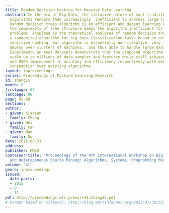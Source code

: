 ```yaml
---
title: Random Decision Hashing for Massive Data Learning
abstract: In the era of Big Data, the iterative nature of most traditional learning
  algorithms renders them increasingly  inefficient to address large learning problems.
  Random decision trees algorithm is an efficient and decent learning algorithm,  but
  the complexity of tree structure makes the algorithm inefficient for the big data
  problems. Inspired by the theoretical analyses of random decision trees, we propose
  a randomized algorithm for big data classification tasks based on unsupervised  locality
  sensitive hashing. Our algorithm is essentially non-iterative, very flexible to
  deploy over clusters of machines,  and thus able to handle large datasets efficiently.
  Experiments on real datasets demonstrate that the proposed algorithm can easily
  scale up to millions of data samples and features while still achieves at most 17%
  and 800% improvement in accuracy and efficiency respectively with moderate memory
  consumption over existing algorithms.
layout: inproceedings
series: Proceedings of Machine Learning Research
id: zhang15
month: 0
firstpage: 65
lastpage: 80
page: 65-80
sections: 
author:
- given: Xiatian
  family: Zhang
- given: Wei
  family: Fan
- given: Nan
  family: Du
date: 2015-08-31
address: 
publisher: PMLR
container-title: 'Proceedings of the 4th International Workshop on Big Data, Streams
  and Heterogeneous Source Mining: Algorithms, Systems, Programming Models and Applications'
volume: '41'
genre: inproceedings
issued:
  date-parts:
  - 2015
  - 8
  - 31
pdf: http://proceedings.mlr.press/v41/zhang15.pdf
# Format based on citeproc: http://blog.martinfenner.org/2013/07/30/citeproc-yaml-for-bibliographies/
---
```

